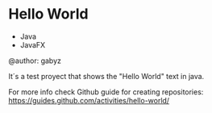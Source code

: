# Hello World


- Java
- JavaFX

@author: gabyz

It´s a test proyect that shows the "Hello World" text in java.

For more info check Github guide for creating repositories: https://guides.github.com/activities/hello-world/

